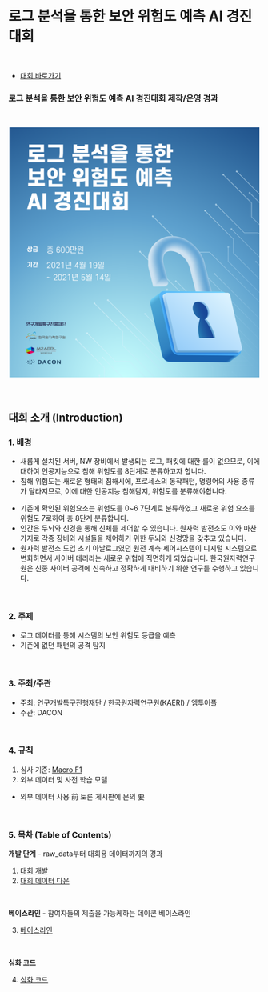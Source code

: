 
# 로그 분석을 통한 보안 위험도 예측 AI 경진대회

<br/>

- [대회 바로가기](https://www.dacon.io/competitions/official/235717/overview/description/)

### **로그 분석을 통한 보안 위험도 예측 AI 경진대회 제작/운영 경과**

<br/>

<p align="center">
  <img src="main.png" width="500" height="500" /> 
</p>

<br/>

## 대회 소개 (Introduction)

### **1. 배경**

    
+ 새롭게 설치된 서버, NW 장비에서 발생되는 로그, 패킷에 대한 룰이 없으므로, 이에 대하여 인공지능으로 침해 위험도를 8단계로 분류하고자 합니다.  
+ 침해 위험도는 새로운 형태의 침해시에, 프로세스의 동작패턴, 명령어의 사용 종류가 달라지므로, 이에 대한 인공지능 침해탐지, 위험도를 분류해야합니다.
- 기존에 확인된 위험요소는 위험도를 0~6 7단계로 분류하였고 새로운 위험 요소를 위험도 7로하여 총 8단계 분류합니다.
- 인간은 두뇌와 신경을 통해 신체를 제어할 수 있습니다. 원자력 발전소도 이와 마찬가지로 각종 장비와 시설들을 제어하기 위한 두뇌와 신경망을 갖추고 있습니다.
- 원자력 발전소 도입 초기 아날로그였던 원전 계측·제어시스템이 디지털 시스템으로 변화하면서 사이버 테러라는 새로운 위협에 직면하게 되었습니다. 한국원자력연구원은 신종 사이버 공격에 신속하고 정확하게 대비하기 위한 연구를 수행하고 있습니다.

<br/>

### 2. 주제

+ 로그 데이터를 통해 시스템의 보안 위험도 등급을 예측  
+ 기존에 없던 패턴의 공격 탐지

<br/>

### 3. 주최/주관

- 주최: 연구개발특구진행재단 / 한국원자력연구원(KAERI) / 엠투어플
- 주관: DACON

<br/>

### 4. 규칙

1. 심사 기준: [Macro F1](./0.%20Metric)
2. 외부 데이터 및 사전 학습 모델

* 외부 데이터 사용 前 토론 게시판에 문의 要

<br/>

### 5. 목차 (Table of Contents)

**개발 단계** - raw_data부터 대회용 데이터까지의 경과

1. [대회 개발](./1.%20Develop)
2. [대회 데이터 다운](https://www.dacon.io/competitions/official/235717/overview/description/)

<br/>

**베이스라인** - 참여자들의 제출을 가능케하는 데이콘 베이스라인

3. [베이스라인](./3.%20Baseline)

<br/>

**심화 코드**  

4. [심화 코드](./4.%20Answer_code)








